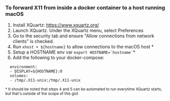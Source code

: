 ### To forward X11 from inside a docker container to a host running macOS

1. Install XQuartz: https://www.xquartz.org/
2. Launch XQuartz.  Under the XQuartz menu, select Preferences
3. Go to the security tab and ensure "Allow connections from network clients" is checked.
4. Run `xhost + ${hostname}` to allow connections to the macOS host *
5. Setup a HOSTNAME env var `` export HOSTNAME=`hostname` ``*
6. Add the following to your docker-compose:
```
  environment:
  - DISPLAY=${HOSTNAME}:0
  volumes:
  - /tmp/.X11-unix:/tmp/.X11-unix
 ```
 
<sub>* It should be noted that steps 4 and 5 can be automated to run everytime XQuartz starts, but that's outside of the scope of this gist</sub>